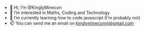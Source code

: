 - 👋 Hi, I’m @KinglyMinecon
- 👀 I’m interested in Maths, Coding and Technology
- 🌱 I’m currently learning how to code javascript (I'm probably not)
- 📫 You can send me an email on kinglymineconyt@gmail.com
